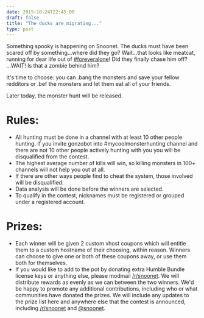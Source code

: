 ```yaml
--- 
date: 2015-10-24T22:45:00
draft: false
title: "The ducks are migrating..."
type: post
---
```


Something spooky is happening on Snoonet.  The ducks must have been scared off by something...where did they go? Wait...that looks like meatcat, running for dear life out of [#foreveralone](https://webchat.snoonet.org/foreveralone)! Did they finally chase him off? ...WAIT!  Is that a zombie behind him? 

It's time to choose:  you can .bang the monsters and save your fellow redditors or .bef the monsters and let them eat all of your friends. 

Later today, the monster hunt will be released. 
# Rules: 
- All hunting must be done in a channel with at least 10 other people hunting. If you invite gonzobot into #mycoolmonsterhunting channel and there are not 10 other people actively hunting with you you will be disqualified from the contest.
- The highest average number of kills will win, so killing monsters in 100+ channels will not help you out at all.
- If there are other ways people find to cheat the system, those involved will be disqualified.
- Data analysis will be done before the winners are selected.
- To qualify in the contest, nicknames must be registered or grouped under a registered account.

# Prizes:  
- Each winner will be given 2 custom vhost coupons which will entitle them to a custom hostname of their choosing, within reason. Winners can choose to give one or both of these coupons away, or use them both for themselves. 
- If you would like to add to the pot by donating extra Humble Bundle license keys or anything else, please modmail  [/r/snoonet](https://www.reddit.com/r/snoonet).  We will distribute rewards as evenly as we can between the two winners.  We'd be happy to promote any additional contributions, including who or what communities have donated the prizes.  We will include any updates to the prize list here and anywhere else that the contest is announced, including [/r/snoonet](https://www.reddit.com/r/snoonet) and [@snoonet](https://twitter.com/Snoonet).  
